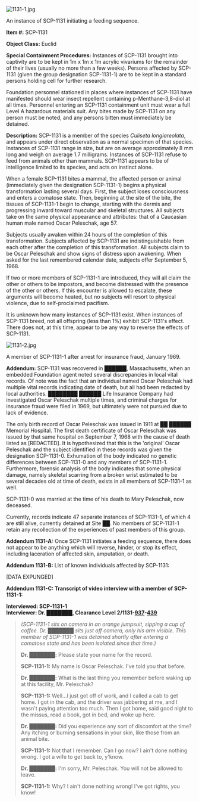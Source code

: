 ![1131-1.jpg](http://scp-wiki.wdfiles.com/local--files/scp-1131/1131-1.jpg)

An instance of SCP-1131 initiating a feeding sequence.

**Item #:** SCP-1131

**Object Class:** Euclid

**Special Containment Procedures:** Instances of SCP-1131 brought into captivity are to be kept in 1m x 1m x 1m acrylic vivariums for the remainder of their lives (usually no more than a few weeks). Persons affected by SCP-1131 (given the group designation SCP-1131-1) are to be kept in a standard persons holding cell for further research.

Foundation personnel stationed in places where instances of SCP-1131 have manifested should wear insect repellent containing p-Menthane-3,8-diol at all times. Personnel entering an SCP-1131 containment unit must wear a full Level A hazardous materials suit. Any bites made by SCP-1131 on any person must be noted, and any persons bitten must immediately be detained.

**Description:** SCP-1131 is a member of the species _Culiseta longiareolata_, and appears under direct observation as a normal specimen of that species. Instances of SCP-1131 range in size, but are on average approximately 8 mm long and weigh on average 1.7 milligrams. Instances of SCP-1131 refuse to feed from animals other than mammals. SCP-1131 appears to be of intelligence limited to its species, and acts on instinct alone.

When a female SCP-1131 bites a mammal, the affected person or animal (immediately given the designation SCP-1131-1) begins a physical transformation lasting several days. First, the subject loses consciousness and enters a comatose state. Then, beginning at the site of the bite, the tissues of SCP-1131-1 begin to change, starting with the dermis and progressing inward toward muscular and skeletal structures. All subjects take on the same physical appearance and attributes: that of a Caucasian human male named Oscar Peleschak, age 57.

Subjects usually awaken within 24 hours of the completion of this transformation. Subjects affected by SCP-1131 are indistinguishable from each other after the completion of this transformation. All subjects claim to be Oscar Peleschak and show signs of distress upon awakening. When asked for the last remembered calendar date, subjects offer September 5, 1968.

If two or more members of SCP-1131-1 are introduced, they will all claim the other or others to be impostors, and become distressed with the presence of the other or others. If this encounter is allowed to escalate, these arguments will become heated, but no subjects will resort to physical violence, due to self-proclaimed pacifism.

It is unknown how many instances of SCP-1131 exist. When instances of SCP-1131 breed, not all offspring (less than 1%) exhibit SCP-1131's effect. There does not, at this time, appear to be any way to reverse the effects of SCP-1131.

![1131-2.jpg](http://scp-wiki.wdfiles.com/local--files/scp-1131/1131-2.jpg)

A member of SCP-1131-1 after arrest for insurance fraud, January 1969.

**Addendum:** SCP-1131 was recovered in ██████, Massachusetts, when an embedded Foundation agent noted several discrepancies in local vital records. Of note was the fact that an individual named Oscar Peleschak had multiple vital records indicating date of death, but all had been redacted by local authorities. ████████ ██████ Life Insurance Company had investigated Oscar Peleschak multiple times, and criminal charges for insurance fraud were filed in 1969, but ultimately were not pursued due to lack of evidence.

The only birth record of Oscar Peleschak was issued in 1911 at ██ ██████ Memorial Hospital. The first death certificate of Oscar Peleschak was issued by that same hospital on September 7, 1968 with the cause of death listed as \[REDACTED\]. It is hypothesized that this is the 'original' Oscar Peleschak and the subject identified in these records was given the designation SCP-1131-0. Exhumation of the body indicated no genetic differences between SCP-1131-0 and any members of SCP-1131-1. Furthermore, forensic analysis of the body indicates that some physical damage, namely skeletal scarring from a broken wrist estimated to be several decades old at time of death, exists in all members of SCP-1131-1 as well.

SCP-1131-0 was married at the time of his death to Mary Peleschak, now deceased.

Currently, records indicate 47 separate instances of SCP-1131-1, of which 4 are still alive, currently detained at Site ██. No members of SCP-1131-1 retain any recollection of the experiences of past members of this group.

**Addendum 1131-A:** Once SCP-1131 initiates a feeding sequence, there does not appear to be anything which will reverse, hinder, or stop its effect, including laceration of affected skin, amputation, or death.

**Addendum 1131-B:** List of known individuals affected by SCP-1131:

\[DATA EXPUNGED\]

**Addendum 1131-C: Transcript of video interview with a member of SCP-1131-1:**

**Interviewed: SCP-1131-1**  
**Interviewer: Dr. ███████, Clearance Level 2/1131-[937](/scp-937)\-[439](/scp-439)**

> _(SCP-1131-1 sits on camera in an orange jumpsuit, sipping a cup of coffee. Dr. ███████ sits just off camera, only his arm visible. This member of SCP-1131-1 was detained shortly after entering a comatose state and has been isolated since that time.)_
> 
> **Dr. ███████:** Please state your name for the record.
> 
> **SCP-1131-1:** My name is Oscar Peleschak. I've told you that before.
> 
> **Dr. ███████:** What is the last thing you remember before waking up at this facility, Mr. Peleschak?
> 
> **SCP-1131-1:** Well…I just got off of work, and I called a cab to get home. I got in the cab, and the driver was jabbering at me, and I wasn't paying attention too much. Then I got home, said good night to the missus, read a book, got in bed, and woke up here.
> 
> **Dr. ███████:** Did you experience any sort of discomfort at the time? Any itching or burning sensations in your skin, like those from an animal bite.
> 
> **SCP-1131-1:** Not that I remember. Can I go now? I ain't done nothing wrong. I got a wife to get back to, y'know.
> 
> **Dr. ███████:** I'm sorry, Mr. Peleschak. You will not be allowed to leave.
> 
> **SCP-1131-1:** Why? I ain't done nothing wrong! I've got rights, you know!
> 
> <End of log>